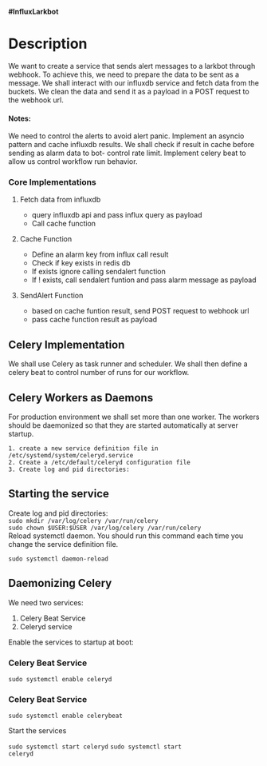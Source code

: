 <strong>#InfluxLarkbot</strong>

<h1>Description</h1>
We want to create a service that sends alert messages to a larkbot through webhook.
To achieve this, we need to prepare the data to be sent as a message.
We shall interact with our influxdb service and fetch data from the buckets.
We clean the data and send it as a payload in a POST request to the webhook url.
<br/>
</hr>

<h4>Notes:</h4>

We need to control the alerts to avoid alert panic.
Implement an asyncio pattern and cache influxdb results. We shall check if result in cache  before sending as alarm data to bot- control rate limit.
Implement celery beat to allow us control workflow run behavior.

<h3> Core Implementations</h3>

1. Fetch data from influxdb
    - query influxdb api and pass influx query as payload
    - Call cache function

2. Cache Function
    - Define an alarm key from influx call result
    - Check if key exists in redis db
    - If exists ignore calling sendalert function
    - If ! exists, call sendalert funtion and pass alarm message as payload

2. SendAlert Function
    - based on cache funtion result, send POST request to webhook url
    - pass cache function result as payload


<h2>Celery Implementation</h2>
We shall use Celery as task runner and scheduler. We shall then define a celery beat to control number of runs for our workflow.

<h2>Celery Workers as Daemons</h2>

For production environment we shall set more than one worker. The workers should be daemonized so that they are started automatically at server startup.

    1. create a new service definition file in /etc/systemd/system/celeryd.service
    2. Create a /etc/default/celeryd configuration file
    3. Create log and pid directories:


<h2>Starting the service</h2>
Create log and pid directories:
<code>
sudo mkdir /var/log/celery /var/run/celery
sudo chown $USER:$USER /var/log/celery /var/run/celery
</code>
Reload systemctl daemon. You should run this command each time you change the service definition file.

<code>sudo systemctl daemon-reload</code>

<h2>Daemonizing Celery</h2>
We need two services:
    <ol>
    <li>Celery Beat Service</li>
    <li>Celeryd service</li>
    </ol>

Enable the services to startup at boot:

<h3>Celery Beat Service</h4>
<code>sudo systemctl enable celeryd</code>

<h3>Celery Beat Service</h4>
<code>sudo systemctl enable celerybeat</code>

</hr>

Start the services

<code>sudo systemctl start celeryd</code>
<code>sudo systemctl start celeryd</code>



